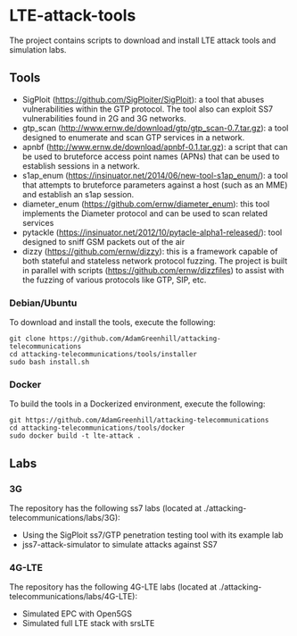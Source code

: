 # LTE-attack-tools

The project contains scripts to download and install LTE attack tools and simulation labs.

## Tools

* SigPloit (https://github.com/SigPloiter/SigPloit): a tool that abuses vulnerabilities within the GTP protocol. The tool also can exploit SS7 vulnerabilities found in 2G and 3G networks.
* gtp_scan (http://www.ernw.de/download/gtp/gtp_scan-0.7.tar.gz): a tool designed to enumerate and scan GTP services in a network.
* apnbf (http://www.ernw.de/download/apnbf-0.1.tar.gz): a script that can be used to bruteforce access point names (APNs) that can be used to establish sessions in a network.
* s1ap_enum (https://insinuator.net/2014/06/new-tool-s1ap_enum/): a tool that attempts to bruteforce parameters against a host (such as an MME) and establish an s1ap session.
* diameter_enum (https://github.com/ernw/diameter_enum): this tool implements the Diameter protocol and can be used to scan related services
* pytackle (https://insinuator.net/2012/10/pytacle-alpha1-released/): tool designed to sniff GSM packets out of the air
* dizzy (https://github.com/ernw/dizzy): this is a framework capable of both stateful and stateless network protocol fuzzing. The project is built in parallel with scripts (https://github.com/ernw/dizzfiles) to assist with the fuzzing of various protocols like GTP, SIP, etc.

### Debian/Ubuntu

To download and install the tools, execute the following:

```
git clone https://github.com/AdamGreenhill/attacking-telecommunications
cd attacking-telecommunications/tools/installer
sudo bash install.sh
```

### Docker

To build the tools in a Dockerized environment, execute the following:

```
git https://github.com/AdamGreenhill/attacking-telecommunications
cd attacking-telecommunications/tools/docker
sudo docker build -t lte-attack .
```

## Labs

### 3G

The repository has the following ss7 labs (located at ./attacking-telecommunications/labs/3G):
* Using the SigPloit ss7/GTP penetration testing tool with its example lab
* jss7-attack-simulator to simulate attacks against SS7

### 4G-LTE

The repository has the following 4G-LTE labs (located at ./attacking-telecommunications/labs/4G-LTE):
* Simulated EPC with Open5GS
* Simulated full LTE stack with srsLTE 
